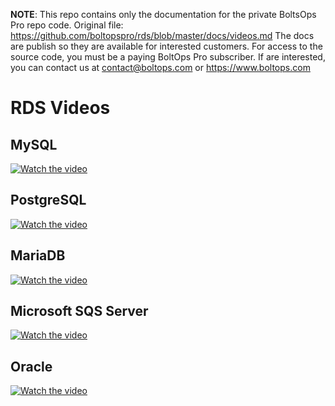 <!-- note marker start -->
**NOTE**: This repo contains only the documentation for the private BoltsOps Pro repo code.
Original file: https://github.com/boltopspro/rds/blob/master/docs/videos.md
The docs are publish so they are available for interested customers.
For access to the source code, you must be a paying BoltOps Pro subscriber.
If are interested, you can contact us at contact@boltops.com or https://www.boltops.com

<!-- note marker end -->

# RDS Videos

## MySQL

[![Watch the video](https://img.boltops.com/boltopspro/video-preview/blueprints/rds/rds-mysql.png)](https://www.youtube.com/watch?v=mDU_Lm5xhig)

## PostgreSQL

[![Watch the video](https://img.boltops.com/boltopspro/video-preview/blueprints/rds/rds-postgresql.png)](https://www.youtube.com/watch?v=F1dU6WNNpts)

## MariaDB

[![Watch the video](https://img.boltops.com/boltopspro/video-preview/blueprints/rds/rds-mariadb.png)](https://www.youtube.com/watch?v=8pRL9FDXKQM)

## Microsoft SQS Server

[![Watch the video](https://img.boltops.com/boltopspro/video-preview/blueprints/rds/rds-microsoft-sql-server.png)](https://www.youtube.com/watch?v=Df3AyZGdF_o)

## Oracle

[![Watch the video](https://img.boltops.com/boltopspro/video-preview/blueprints/rds/rds-oracle.png)](https://www.youtube.com/watch?v=caZxxbDItc0)


